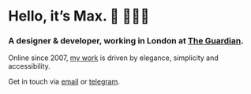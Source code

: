 # Hello, it’s Max. 👋 👨🏻‍💻

### A designer & developer, working in London at [The Guardian][employer].

Online since 2007, [my work][] is driven by elegance, simplicity and accessibility.

Get in touch via [email][] or [telegram][].

[my work]: https://www.mxdvl.com/works
[employer]: https://www.theguardian.com/uk
[email]: hi@mxdvl.com
[telegram]: https://t.me/mxdvl
